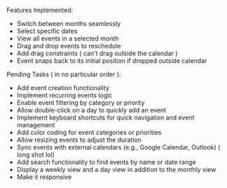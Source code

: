 Features Implemented:

- Switch between months seamlessly
- Select specific dates
- View all events in a selected month
- Drag and drop events to reschedule
- Add drag constraints ( can't drag outside the calendar )
- Event snaps back to its initial position if dropped outside calendar


Pending Tasks ( in no particular order ):

- Add event creation functionality
- Implement recurring events logic
- Enable event filtering by category or priority
- Allow double-click on a day to quickly add an event
- Implement keyboard shortcuts for quick navigation and event management
- Add color coding for event categories or priorities
- Allow resizing events to adjust the duration
- Sync events with external calendars (e.g., Google Calendar, Outlook) ( long shot lol)
- Add search functionality to find events by name or date range
- Display a weekly view and a day view in addition to the monthly view
- Make it responsive
